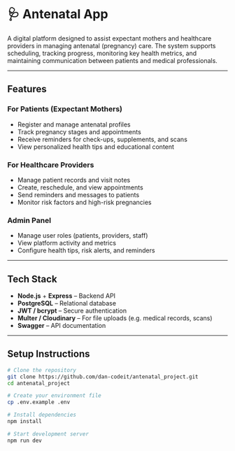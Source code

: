 # 🩺 Antenatal App

A digital platform designed to assist expectant mothers and healthcare providers in managing antenatal (pregnancy) care. The system supports scheduling, tracking progress, monitoring key health metrics, and maintaining communication between patients and medical professionals.

---

## Features

### For Patients (Expectant Mothers)
- Register and manage antenatal profiles
- Track pregnancy stages and appointments
- Receive reminders for check-ups, supplements, and scans
- View personalized health tips and educational content

### For Healthcare Providers
- Manage patient records and visit notes
- Create, reschedule, and view appointments
- Send reminders and messages to patients
- Monitor risk factors and high-risk pregnancies

###  Admin Panel
- Manage user roles (patients, providers, staff)
- View platform activity and metrics
- Configure health tips, risk alerts, and reminders

---

## Tech Stack

- **Node.js** + **Express** – Backend API
- **PostgreSQL** – Relational database
- **JWT / bcrypt** – Secure authentication
- **Multer / Cloudinary** – For file uploads (e.g. medical records, scans)
- **Swagger** – API documentation

---

## Setup Instructions

```bash
# Clone the repository
git clone https://github.com/dan-codeit/antenatal_project.git
cd antenatal_project

# Create your environment file
cp .env.example .env

# Install dependencies
npm install

# Start development server
npm run dev
```
